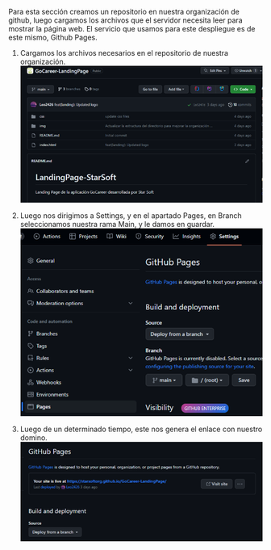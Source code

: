Para esta sección creamos un repositorio en nuestra organización de github, luego cargamos los archivos que el servidor necesita leer para mostrar la página web. El servicio que usamos para este despliegue es de este mismo, Github Pages.

1. Cargamos los archivos necesarios en el repositorio de nuestra organización. 
   ![Imagen de instruccion de deploy 1](/Images/Deploy-instruction%201.png)

2. Luego nos dirigimos a Settings, y en el apartado Pages, en Branch seleccionamos nuestra rama Main, y le damos en guardar. 
   ![Imagen de instruccion de deploy 2](/Images/Deploy-instruction%202.png)

3. Luego de un determinado tiempo, este nos genera el enlace con nuestro domino. 
   ![Imagen de instruccion de deploy 3](/Images/Deploy-instruction%203.png)